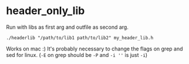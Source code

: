 # header_only_lib

Run with libs as first arg and outfile as second arg.

`./headerlib "/path/to/lib1 path/to/lib2" my_header_lib.h`

Works on mac :)
It's probably necessary to change the flags on grep and sed for linux. (`-E` on grep should be `-P` and `-i ''` is just `-i`)
